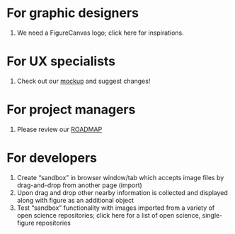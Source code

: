 # For graphic designers

1. We need a FigureCanvas logo; click here for inspirations.

# For UX specialists

1. Check out our [mockup](img/fig-can-mockup.png) and suggest changes!

# For project managers

1. Please review our [ROADMAP](ROADMAP.md)

# For developers

1. Create “sandbox” in browser window/tab which accepts image files by drag-and-drop from another page (import)
2. Upon drag and drop other nearby information is collected and displayed along with figure as an additional object
3. Test “sandbox” functionality with images imported from a variety of open science repositories; click here for a list of open science, single-figure repositories
